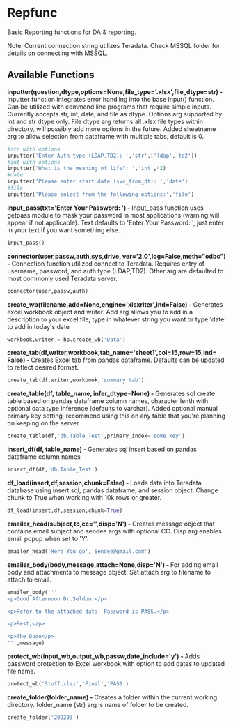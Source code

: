 # Repfunc
Basic Reporting functions for DA &amp; reporting. 

Note: Current connection string utilizes Teradata. Check MSSQL folder for details on connecting with MSSQL.

## Available Functions
<b>inputter(question,dtype,options=None,file_type='.xlsx',file_dtype=str) - </b>
Inputter function integrates error handling into the base input() function. Can be utilized with command line programs that require simple inputs. 
Currently accepts str, int, date, and file as dtype. Options arg supported by int and str dtype only.  File dtype arg returns all .xlsx file types within directory, will possibly add more options in the future. Added sheetname arg to allow selection from dataframe with multiple tabs, default is 0.
``` python
#str with options
inputter('Enter Auth type (LDAP,TD2): ','str',['ldap','td2'])
#int with options
inputter('What is the meaning of life?: ','int',42) 
#date
inputter('Please enter start date (svc_from_dt): ','date')
#file
inputter('Please select from the following options:','file')
```
<b>input_pass(txt='Enter Your Password: ') - </b>
Input_pass function uses getpass module to mask your password in most applications (warning will appear if not applicable). Text defaults to 'Enter Your Password: ', just enter in your text if you want something else.
``` python
input_pass()
```

<b>connector(user,passw,auth,sys,drive, ver='2.0',log=False,meth="odbc") - </b>Connection function utilized connect to Teradata. Requires entry of username, password, and auth type (LDAP,TD2). Other arg are defaulted to most commonly used Teradata server.</br>
``` python
connector(user,passw,auth)
```
<b>create_wb(filename,add=None,engine='xlsxriter',ind=False) - </b>Generates excel workbook object and writer. Add arg allows you to add in a description to your excel file, type in whatever string you want or type 'date' to add in today's date</br>
``` python
workbook,writer = hp.create_wb('Data')
```
<b>create_tab(df,writer,workbook,tab_name='sheet1',col=15,row=15,ind= False) - </b> Creates Excel tab from pandas dataframe. Defaults can be updated to reflect desired format.
``` python
create_tab(df,writer,workbook,'summary tab')
```
<b>create_table(df, table_name, infer_dtype=None) - </b>Generates sql create table based on pandas dataframe column names, character lenth with optional data type inference (defaults to varchar). Added optional manual primary key setting, recommend using this on any table that you're planning on keeping on the server.
``` python
create_table(df,'db.Table_Test',primary_index='some_key')
```
<b>insert_df(df, table_name) - </b>Generates sql insert based on pandas dataframe column names
``` python
insert_df(df,'db.Table_Test')
```
<b>df_load(insert,df,session,chunk=False) - </b>Loads data into Teradata database using insert sql, pandas dataframe, and session object. Change chunk to True when working with 10k rows or greater.
``` python
df_load(insert,df,session,chunk=True)
```
<b>emailer_head(subject,to,cc='',disp='N') - </b>Creates message object that contains email subject and sendee args with optional CC. Disp arg enables email popup when set to 'Y'.
``` python
emailer_head('Here You go','Sendee@gmail.com')
```
<b>emailer_body(body,message,attach=None,disp='N') - </b>For adding email body and attachments to message object. Set attach arg to filename to attach to email.
``` python
emailer_body('''
<p>Good Afternoon Dr.Seldon,</p>

<p>Refer to the attached data. Password is PASS.</p>

<p>Best,</p>

<p>The Dude</p>
''',message)
```
<b>protect_wb(input_wb,output_wb,passw,date_include='y') - </b> Adds password protection to Excel workbook with option to add dates to updated file name.
 ``` python
 protect_wb('Stuff.xlsx','Final','PASS')
  ```
 <b>create_folder(folder_name) - </b>Creates a folder within the current working directory. folder_name (str) arg is name of folder to be created.
 ``` python
 create_folder('202203')
